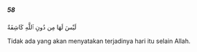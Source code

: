 ##### 58

<span class="ayah">لَيْسَ لَهَا مِن دُونِ ٱللَّهِ كَاشِفَةٌ</span>

<span class="ayah_translation">Tidak ada yang akan menyatakan terjadinya hari itu selain Allah.</span>
